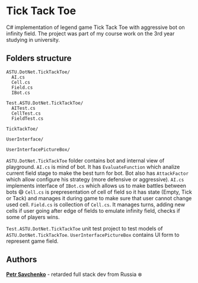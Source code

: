 # Tick Tack Toe

C# implementation of legend game Tick Tack Toe with aggressive bot on infinity field. The project was part of my course work on the 3rd year studying in university.

## Folders structure

```
ASTU.DotNet.TickTackToe/
  AI.cs
  Cell.cs
  Field.cs
  IBot.cs

Test.ASTU.DotNet.TickTackToe/
  AITest.cs
  CellTest.cs
  FieldTest.cs

TickTackToe/

UserInterface/

UserInterfacePictureBox/
```

`ASTU.DotNet.TickTackToe` folder contains bot and internal view of playground. 
`AI.cs` is mind of bot. It has `EvaluateFunction` which analize current field stage to make the best turn for bot. Bot also has `AttackFactor` which allow configure his strategy (more defensive or aggressive). 
`AI.cs` implements interface of `IBot.cs` which allows us to make battles between bots :smile:
`Cell.cs` is prepresentation of cell of field so it has state (Empty, Tick or Tack) and manages it during game to make sure that user cannot change used cell.
`Field.cs` is collection of `Cell.cs`. It manages turns, adding new cells if user going after edge of fields to emulate infinity field, checks if some of players wins.

`Test.ASTU.DotNet.TickTackToe` unit test project to test models of `ASTU.DotNet.TickTackToe`. `UserInterfacePictureBox` contains UI form to represent game field.

## Authors

[**Petr Savchenko**](http://petrsavchenko.ru) - retarded full stack dev from Russia :snowflake: